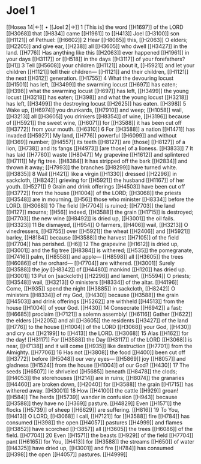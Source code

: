 # Joel 1
[[Hosea 14|←]] • [[Joel 2|→]]
1 [This is] the word [[H1697]] of the LORD [[H3068]] that [[H834]] came [[H1961]] to [[H413]] Joel [[H3100]] son [[H1121]] of Pethuel: [[H6602]] 
2 Hear [[H8085]] this, [[H2063]] O elders; [[H2205]] and give ear, [[H238]] all [[H3605]] who dwell [[H3427]] in the land. [[H776]] Has anything like this [[H2063]] ever happened [[H1961]] in your days [[H3117]] or [[H518]] in the days [[H3117]] of your forefathers? [[H1]] 
3 Tell [[H5608]] your children [[H1121]] about it, [[H5921]] and let your children [[H1121]] tell their children— [[H1121]] and their children, [[H1121]] the next [[H312]] generation. [[H1755]] 
4 What the devouring locust [[H1501]] has left, [[H3499]] the swarming locust [[H697]] has eaten; [[H398]] what the swarming locust [[H697]] has left, [[H3499]] the young locust [[H3218]] has eaten; [[H398]] and what the young locust [[H3218]] has left, [[H3499]] the destroying locust [[H2625]] has eaten. [[H398]] 
5 Wake up, [[H6974]] you drunkards, [[H7910]] and weep; [[H1058]] wail, [[H3213]] all [[H3605]] you drinkers [[H8354]] of wine, [[H3196]] because of [[H5921]] the sweet wine, [[H6071]] for [[H3588]] it has been cut off [[H3772]] from your mouth. [[H6310]] 
6 For [[H3588]] a nation [[H1471]] has invaded [[H5927]] My land, [[H776]] powerful [[H6099]] and without [[H369]] number; [[H4557]] its teeth [[H8127]] are [those] [[H8127]] of a lion, [[H738]] and its fangs [[H4973]] [are those] of a lioness. [[H3833]] 
7 It has laid [[H7760]] waste [[H8047]] My grapevine [[H1612]] and splintered [[H7111]] My fig tree. [[H8384]] It has stripped off the bark [[H2834]] and thrown it away; [[H7993]] the branches [[H8299]] have turned white. [[H3835]] 
8 Wail [[H421]] like a virgin [[H1330]] dressed [[H2296]] in sackcloth, [[H8242]] grieving for [[H5921]] the husband [[H1167]] of her youth. [[H5271]] 
9 Grain and drink offerings [[H4503]] have been cut off [[H3772]] from the house [[H1004]] of the LORD; [[H3068]] the priests [[H3548]] are in mourning, [[H56]] those who minister [[H8334]] before the LORD. [[H3068]] 
10 The field [[H7704]] is ruined; [[H7703]] the land [[H127]] mourns; [[H56]] indeed, [[H3588]] the grain [[H1715]] is destroyed; [[H7703]] the new wine [[H8492]] is dried up, [[H3001]] the oil fails. [[H3323]] 
11 Be dismayed, [[H954]] O farmers, [[H406]] wail, [[H3213]] O vinedressers, [[H3755]] over [[H5921]] the wheat [[H2406]] and [[H5921]] barley, [[H8184]] because [[H3588]] the harvest [[H7105]] of the field [[H7704]] has perished. [[H6]] 
12 The grapevine [[H1612]] is dried up, [[H3001]] and the fig tree [[H8384]] is withered; [[H535]] the pomegranate, [[H7416]] palm, [[H8558]] and apple— [[H8598]] all [[H3605]] the trees [[H6086]] of the orchard— [[H7704]] are withered. [[H3001]] Surely [[H3588]] the joy [[H8342]] of [[H4480]] mankind [[H120]] has dried up. [[H3001]] 
13 Put on [sackcloth] [[H2296]] and lament, [[H5594]] O priests; [[H3548]] wail, [[H3213]] O ministers [[H8334]] of the altar. [[H4196]] Come, [[H935]] spend the night [[H3885]] in sackcloth, [[H8242]] O ministers [[H8334]] of my God, [[H430]] because [[H3588]] the grain [[H4503]] and drink offerings [[H5262]] are withheld [[H4513]] from the house [[H1004]] of your God. [[H430]] 
14 Consecrate [[H6942]] a fast; [[H6685]] proclaim [[H7121]] a solemn assembly! [[H6116]] Gather [[H622]] the elders [[H2205]] and all [[H3605]] the residents [[H3427]] of the land [[H776]] to the house [[H1004]] of the LORD [[H3068]] your God, [[H430]] and cry out [[H2199]] to [[H413]] the LORD. [[H3068]] 
15 Alas [[H162]] for the day! [[H3117]] For [[H3588]] the Day [[H3117]] of the LORD [[H3068]] is near, [[H7138]] and it will come [[H935]] like destruction [[H7701]] from the Almighty. [[H7706]] 
16 Has not [[H3808]] the food [[H400]] been cut off [[H3772]] before [[H5048]] our very eyes— [[H5869]] joy [[H8057]] and gladness [[H1524]] from the house [[H1004]] of our God? [[H430]] 
17 The seeds [[H6507]] lie shriveled [[H5685]] beneath [[H8478]] the clods; [[H4053]] the storehouses [[H214]] are in ruins; [[H8074]] the granaries [[H4460]] are broken down, [[H2040]] for [[H3588]] the grain [[H1715]] has withered away. [[H3001]] 
18 How [[H4100]] the cattle [[H929]] groan! [[H584]] The herds [[H5739]] wander in confusion [[H943]] because [[H3588]] they have no [[H369]] pasture. [[H4829]] Even [[H1571]] the flocks [[H5739]] of sheep [[H6629]] are suffering. [[H816]] 
19 To You, [[H413]] O LORD, [[H3068]] I call, [[H7121]] for [[H3588]] fire [[H784]] has consumed [[H398]] the open [[H4057]] pastures [[H4999]] and flames [[H3852]] have scorched [[H3857]] all [[H3605]] the trees [[H6086]] of the field. [[H7704]] 
20 Even [[H1571]] the beasts [[H929]] of the field [[H7704]] pant [[H6165]] for You, [[H413]] for [[H3588]] the streams [[H650]] of water [[H4325]] have dried up, [[H3001]] and fire [[H784]] has consumed [[H398]] the open [[H4057]] pastures. [[H4999]] 
